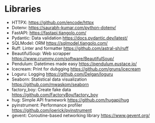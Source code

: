 # Libraries

- HTTPX: <https://github.com/encode/httpx>
- Dotenv: <https://saurabh-kumar.com/python-dotenv/>
- FastAPI: <https://fastapi.tiangolo.com/>
- Pydantic: Data validation <https://docs.pydantic.dev/latest/>
- SQLModel: ORM <https://sqlmodel.tiangolo.com/>
- Ruff: Linter and formatter <https://github.com/astral-sh/ruff>
- BeautifulSoup: Web scrapper <https://www.crummy.com/software/BeautifulSoup/>
- Pendulum: Datetimes made easy <https://pendulum.eustace.io/>
- Icecream: Print for dubgging <https://github.com/gruns/icecream>
- Loguru: Logging <https://github.com/Delgan/loguru>
- Seaborn: Statistical data visualization <https://github.com/mwaskom/seaborn>
- factory_boy: Create fake data <https://github.com/FactoryBoy/factory_boy>
- hug: Simple API framework <https://github.com/hugapi/hug>
- pyinstrument: Performance profiler <https://github.com/joerick/pyinstrument>
- gevent: Coroutine-based networking library <https://www.gevent.org/>
